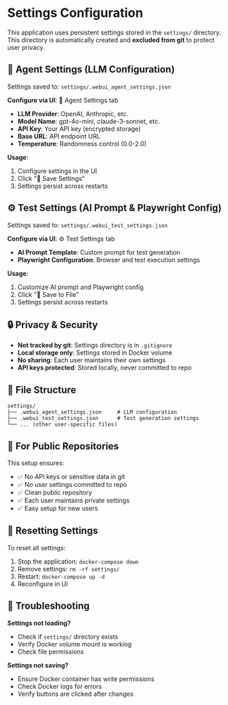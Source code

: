 # Settings Configuration

This application uses persistent settings stored in the `settings/` directory. This directory is automatically created and **excluded from git** to protect user privacy.

## 🔧 Agent Settings (LLM Configuration)

Settings saved to: `settings/.webui_agent_settings.json`

**Configure via UI**: 🔧 Agent Settings tab

- **LLM Provider**: OpenAI, Anthropic, etc.
- **Model Name**: gpt-4o-mini, claude-3-sonnet, etc.
- **API Key**: Your API key (encrypted storage)
- **Base URL**: API endpoint URL
- **Temperature**: Randomness control (0.0-2.0)

**Usage**:
1. Configure settings in the UI
2. Click "💾 Save Settings" 
3. Settings persist across restarts

## ⚙️ Test Settings (AI Prompt & Playwright Config)

Settings saved to: `settings/.webui_test_settings.json`

**Configure via UI**: ⚙️ Test Settings tab

- **AI Prompt Template**: Custom prompt for test generation
- **Playwright Configuration**: Browser and test execution settings

**Usage**:
1. Customize AI prompt and Playwright config
2. Click "💾 Save to File"
3. Settings persist across restarts

## 🔒 Privacy & Security

- **Not tracked by git**: Settings directory is in `.gitignore`
- **Local storage only**: Settings stored in Docker volume
- **No sharing**: Each user maintains their own settings
- **API keys protected**: Stored locally, never committed to repo

## 📁 File Structure

```
settings/
├── .webui_agent_settings.json     # LLM configuration
├── .webui_test_settings.json      # Test generation settings
└── ... (other user-specific files)
```

## 🚀 For Public Repositories

This setup ensures:
- ✅ No API keys or sensitive data in git
- ✅ No user settings committed to repo
- ✅ Clean public repository
- ✅ Each user maintains private settings
- ✅ Easy setup for new users

## 🔄 Resetting Settings

To reset all settings:
1. Stop the application: `docker-compose down`
2. Remove settings: `rm -rf settings/`
3. Restart: `docker-compose up -d`
4. Reconfigure in UI

## 🐛 Troubleshooting

**Settings not loading?**
- Check if `settings/` directory exists
- Verify Docker volume mount is working
- Check file permissions

**Settings not saving?**
- Ensure Docker container has write permissions
- Check Docker logs for errors
- Verify buttons are clicked after changes